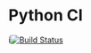# Python CI

i[![Build Status](https://travis-ci.org/travis-ci/travis-web.svg?branch=master)](https://travis-ci.org/travis-ci/travis-web)
